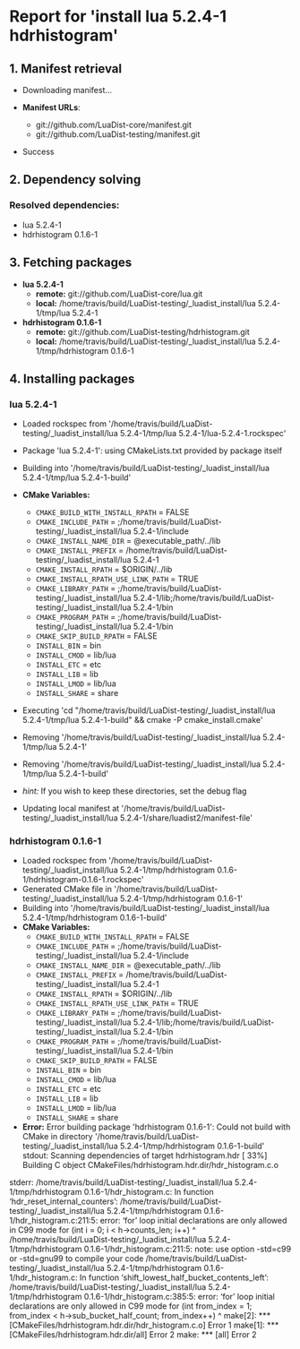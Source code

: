 # Report for 'install lua 5.2.4-1 hdrhistogram'


## 1. Manifest retrieval

- Downloading manifest...

- **Manifest URLs**:
    - git://github.com/LuaDist-core/manifest.git
    - git://github.com/LuaDist-testing/manifest.git
- Success

## 2. Dependency solving


### Resolved dependencies:
- lua 5.2.4-1
- hdrhistogram 0.1.6-1

## 3. Fetching packages

- **lua 5.2.4-1**
    - **remote:** git://github.com/LuaDist-core/lua.git
    - **local:** /home/travis/build/LuaDist-testing/_luadist_install/lua 5.2.4-1/tmp/lua 5.2.4-1
- **hdrhistogram 0.1.6-1**
    - **remote:** git://github.com/LuaDist-testing/hdrhistogram.git
    - **local:** /home/travis/build/LuaDist-testing/_luadist_install/lua 5.2.4-1/tmp/hdrhistogram 0.1.6-1

## 4. Installing packages


### lua 5.2.4-1
- Loaded rockspec from '/home/travis/build/LuaDist-testing/_luadist_install/lua 5.2.4-1/tmp/lua 5.2.4-1/lua-5.2.4-1.rockspec'
- Package 'lua 5.2.4-1': using CMakeLists.txt provided by package itself
- Building into '/home/travis/build/LuaDist-testing/_luadist_install/lua 5.2.4-1/tmp/lua 5.2.4-1-build'
- **CMake Variables:**
    - `CMAKE_BUILD_WITH_INSTALL_RPATH` = FALSE
    - `CMAKE_INCLUDE_PATH` = ;/home/travis/build/LuaDist-testing/_luadist_install/lua 5.2.4-1/include
    - `CMAKE_INSTALL_NAME_DIR` = @executable_path/../lib
    - `CMAKE_INSTALL_PREFIX` = /home/travis/build/LuaDist-testing/_luadist_install/lua 5.2.4-1
    - `CMAKE_INSTALL_RPATH` = $ORIGIN/../lib
    - `CMAKE_INSTALL_RPATH_USE_LINK_PATH` = TRUE
    - `CMAKE_LIBRARY_PATH` = ;/home/travis/build/LuaDist-testing/_luadist_install/lua 5.2.4-1/lib;/home/travis/build/LuaDist-testing/_luadist_install/lua 5.2.4-1/bin
    - `CMAKE_PROGRAM_PATH` = ;/home/travis/build/LuaDist-testing/_luadist_install/lua 5.2.4-1/bin
    - `CMAKE_SKIP_BUILD_RPATH` = FALSE
    - `INSTALL_BIN` = bin
    - `INSTALL_CMOD` = lib/lua
    - `INSTALL_ETC` = etc
    - `INSTALL_LIB` = lib
    - `INSTALL_LMOD` = lib/lua
    - `INSTALL_SHARE` = share
- Executing 'cd "/home/travis/build/LuaDist-testing/_luadist_install/lua 5.2.4-1/tmp/lua 5.2.4-1-build" && cmake -P cmake_install.cmake'
- Removing '/home/travis/build/LuaDist-testing/_luadist_install/lua 5.2.4-1/tmp/lua 5.2.4-1'
- Removing '/home/travis/build/LuaDist-testing/_luadist_install/lua 5.2.4-1/tmp/lua 5.2.4-1-build'

- *hint:* If you wish to keep these directories, set the debug flag
- Updating local manifest at '/home/travis/build/LuaDist-testing/_luadist_install/lua 5.2.4-1/share/luadist2/manifest-file'

### hdrhistogram 0.1.6-1
- Loaded rockspec from '/home/travis/build/LuaDist-testing/_luadist_install/lua 5.2.4-1/tmp/hdrhistogram 0.1.6-1/hdrhistogram-0.1.6-1.rockspec'
- Generated CMake file in '/home/travis/build/LuaDist-testing/_luadist_install/lua 5.2.4-1/tmp/hdrhistogram 0.1.6-1'
- Building into '/home/travis/build/LuaDist-testing/_luadist_install/lua 5.2.4-1/tmp/hdrhistogram 0.1.6-1-build'
- **CMake Variables:**
    - `CMAKE_BUILD_WITH_INSTALL_RPATH` = FALSE
    - `CMAKE_INCLUDE_PATH` = ;/home/travis/build/LuaDist-testing/_luadist_install/lua 5.2.4-1/include
    - `CMAKE_INSTALL_NAME_DIR` = @executable_path/../lib
    - `CMAKE_INSTALL_PREFIX` = /home/travis/build/LuaDist-testing/_luadist_install/lua 5.2.4-1
    - `CMAKE_INSTALL_RPATH` = $ORIGIN/../lib
    - `CMAKE_INSTALL_RPATH_USE_LINK_PATH` = TRUE
    - `CMAKE_LIBRARY_PATH` = ;/home/travis/build/LuaDist-testing/_luadist_install/lua 5.2.4-1/lib;/home/travis/build/LuaDist-testing/_luadist_install/lua 5.2.4-1/bin
    - `CMAKE_PROGRAM_PATH` = ;/home/travis/build/LuaDist-testing/_luadist_install/lua 5.2.4-1/bin
    - `CMAKE_SKIP_BUILD_RPATH` = FALSE
    - `INSTALL_BIN` = bin
    - `INSTALL_CMOD` = lib/lua
    - `INSTALL_ETC` = etc
    - `INSTALL_LIB` = lib
    - `INSTALL_LMOD` = lib/lua
    - `INSTALL_SHARE` = share
- **Error:** Error building package 'hdrhistogram 0.1.6-1': Could not build with CMake in directory '/home/travis/build/LuaDist-testing/_luadist_install/lua 5.2.4-1/tmp/hdrhistogram 0.1.6-1-build'
stdout:
Scanning dependencies of target hdrhistogram.hdr
[ 33%] Building C object CMakeFiles/hdrhistogram.hdr.dir/hdr_histogram.c.o

stderr:
/home/travis/build/LuaDist-testing/_luadist_install/lua 5.2.4-1/tmp/hdrhistogram 0.1.6-1/hdr_histogram.c: In function ‘hdr_reset_internal_counters’:
/home/travis/build/LuaDist-testing/_luadist_install/lua 5.2.4-1/tmp/hdrhistogram 0.1.6-1/hdr_histogram.c:211:5: error: ‘for’ loop initial declarations are only allowed in C99 mode
     for (int i = 0; i < h->counts_len; i++)
     ^
/home/travis/build/LuaDist-testing/_luadist_install/lua 5.2.4-1/tmp/hdrhistogram 0.1.6-1/hdr_histogram.c:211:5: note: use option -std=c99 or -std=gnu99 to compile your code
/home/travis/build/LuaDist-testing/_luadist_install/lua 5.2.4-1/tmp/hdrhistogram 0.1.6-1/hdr_histogram.c: In function ‘shift_lowest_half_bucket_contents_left’:
/home/travis/build/LuaDist-testing/_luadist_install/lua 5.2.4-1/tmp/hdrhistogram 0.1.6-1/hdr_histogram.c:385:5: error: ‘for’ loop initial declarations are only allowed in C99 mode
     for (int from_index = 1; from_index < h->sub_bucket_half_count; from_index++)
     ^
make[2]: *** [CMakeFiles/hdrhistogram.hdr.dir/hdr_histogram.c.o] Error 1
make[1]: *** [CMakeFiles/hdrhistogram.hdr.dir/all] Error 2
make: *** [all] Error 2


